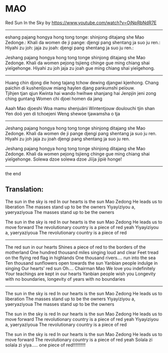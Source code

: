 # MAO
Red Sun In the Sky by https://www.youtube.com/watch?v=OjNpRbNdR7E

--------------

eshang pajang hongya hong tong tonge:
shinjong ditajang she Mao Zedonge.:
Khali da women de ji pange:
djengi pang shentang ja suo ju ren.:
Hiyahi zu joh:
jaja zu joah:
djengi pang shentang ja suo ju ren.:

Jeshang pajang hongya hong tong tonge
shinjong ditajang she Mao Zedonge.
Khali da women pejong tsjieng chinge
gue ming chiang shai yieïgehonge.
Hiyahi zu joh
jaja zu joah
gue ming chiang shai yieïgehong.

--------------

Huang chin djong die hong tajang
tchow dewing djangwi kjenhong.
Chang paichin di kushenljouw miang
haylen djang pankumshi peïouw.  
Tjihjen tjan qjun 
Kwinta hai wando hwihwe shanjang hai
Jenpjin jeni zong ching guntang
Women chi djoei homen da jang

Aaah Mao djoeshi 
Woa mamu shenjuäni 
Wintentjouw doulouchi tjin shan   
Yen doö yen di tchoejeni
Weng shewoe tjawamsha o tja

--------------

Jeshang pajang hongya hong tong tonge
shinjong ditajang she Mao Zedonge.
Khali da women de ji pange
djengi pang shentang ja suo ju ren.
Hiyahi zu joh
jaja zu joah
djengi pang shentang ja suo ju ren.

Jeshang pajang hongya hong tong tonge
shinjong ditajang she Mao Zedonge.
Khali da women pejong tsjieng chinge
gue ming chiang shai yieïgehonge.
Solewa dzoe solewa dzoe
Jiïja jipiè honge!

-----------------

the end

Translation:
-------------

The sun in the sky is red
In our hearts is the sun Mao Zedong
He leads us to liberation
The masses stand up to be the owners
Yiyayiziyou a, yaeryaziyoua
The masses stand up to be the owners

The sun in the sky is red
In our hearts is the sun Mao Zedong
He leads us to move forward
The revolutionary country is a piece of red yeah
Yiyayiziyou a, yaeryaziyoua
The revolutionary country is a piece of red

--------------

The red sun in our hearts
Shines a piece of red to the borders of the motherland
One hundred thousand miles singing loud and clear
Feet tread on the flying red flag in highlands
One thousand rivers.... run into the sea
Ten thousand sunflowers open towards the sun
Yanbian people indulge in singing
Our hearts' red sun
Oh.... Chairman Mao
We love you indefinitely
Your teachings are kept in our hearts
Yanbian people wish you
Longevity with no boundaries, longevity of years with no boundaries

--------------

The sun in the sky is red
In our hearts is the sun Mao Zedong
He leads us to liberation
The masses stand up to be the owners
Yiyayiziyou a, yaeryaziyoua
The masses stand up to be the owners

The sun in the sky is red
In our hearts is the sun Mao Zedong
He leads us to move forward
The revolutionary country is a piece of red yeah
Yiyayiziyou a, yaeryaziyoua
The revolutionary country is a piece of red

The sun in the sky is red
In our hearts is the sun Mao Zedong
He leads us to move forward
The revolutionary country is a piece of red yeah
Solala zi solala zi
yiya..... one piece of red!!!!!!!!!!
